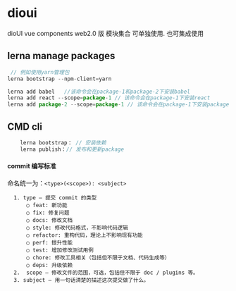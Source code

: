 # dioui
dioUI vue components  web2.0 版 模块集合  可单独使用. 也可集成使用





## lerna manage packages 

```js
 // 例如使用yarn管理包  
lerna bootstrap --npm-client=yarn 

lerna add babel   //该命令会在package-1和package-2下安装babel
lerna add react --scope=package-1 // 该命令会在package-1下安装react
lerna add package-2 --scope=package-1 // 该命令会在package-1下安装package-2
```

## CMD cli

```js
    lerna bootstrap： // 安装依赖
    lerna publish：// 发布和更新package
```


#### commit 编写标准

命名统一为：`<type>(<scope>): <subject>`

```
  1. type — 提交 commit 的类型
      ○ feat: 新功能
      ○ fix: 修复问题
      ○ docs: 修改文档
      ○ style: 修改代码格式，不影响代码逻辑
      ○ refactor: 重构代码，理论上不影响现有功能
      ○ perf: 提升性能
      ○ test: 增加修改测试用例
      ○ chore: 修改工具相关（包括但不限于文档、代码生成等）
      ○ deps: 升级依赖
  2.  scope — 修改文件的范围，可选，包括但不限于 doc / plugins 等。
  3. subject — 用一句话清楚的描述这次提交做了什么。
```

